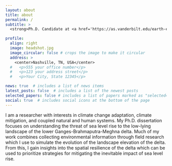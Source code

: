 ```yaml
---
layout: about
title: about
permalink: /
subtitle: >
  <strong>Ph.D. Candidate at <a href='https://as.vanderbilt.edu/earth-environmental-sciences/'>Vanderbilt University</a> | 2023 <a href='https://www.opm.gov/news/releases/2023/02/release-us-office-of-personnel-management-announces-finalists-for-class-of-2023-presidential-management-fellows/'>Presidential Management Fellows (PMF)</a> Finalist</strong>

profile:
  align: right
  image: headshot.jpg
  image_circular: false # crops the image to make it circular
  address: >
    <center>Nashville, TN, USA</center>
  #   <p>555 your office number</p>
  #   <p>123 your address street</p>
  #   <p>Your City, State 12345</p>

news: true  # includes a list of news items
latest_posts: false  # includes a list of the newest posts
selected_papers: false # includes a list of papers marked as "selected={true}"
social: true  # includes social icons at the bottom of the page
---
```


I am a researcher with interests in climate change adaptation, climate mitigation, and coupled natural and human systems. My Ph.D. dissertation focuses on understanding the threat of sea level rise to the low-lying landscape of the lower Ganges-Brahmaputra-Meghna delta. Much of my work combines collecting environmental information through field research which I use to simulate the evolution of the landscape elevation of the delta. From this, I gain insights into the spatial resilience of the delta which can be used to prioritize strategies for mitigating the inevitable impact of sea level rise.

